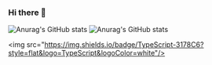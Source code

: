 ### Hi there 👋

<!--
**jnjeaaaat/jnjeaaaat** is a ✨ _special_ ✨ repository because its `README.md` (this file) appears on your GitHub profile.

Here are some ideas to get you started:

- 🔭 I’m currently working on ...
- 🌱 I’m currently learning ...
- 👯 I’m looking to collaborate on ...
- 🤔 I’m looking for help with ...
- 💬 Ask me about ...
- 📫 How to reach me: ...
- 😄 Pronouns: ...
- ⚡ Fun fact: ...
-->
![Anurag's GitHub stats](https://github-readme-stats.vercel.app/api?username=jnjeaaaat&show_icons=true&theme=merko) ![Anurag's GitHub stats](https://github-readme-stats.vercel.app/api?username=jnjeaaaat&show_icons=true&theme=merko)

<img src="https://img.shields.io/badge/TypeScript-3178C6?style=flat&logo=TypeScript&logoColor=white"/>


